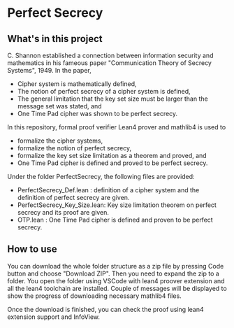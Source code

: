 # Perfect Secrecy

## What's in this project

C. Shannon established a connection between information security and mathematics in his fameous paper "Communication Theory of Secrecy Systems", 1949.
In the paper, 
* Cipher system is mathematically defined,
* The notion of perfect secrecy of a cipher system is defined,
* The general limitation that the key set size must be larger than the message set was stated, and
* One Time Pad cipher was shown to be perfect secrecy.

In this repository, formal proof verifier Lean4 prover and mathlib4 is used to
* formalize the cipher systems,
* formalize the notion of perfect secrecy,
* formalize the key set size limitation as a theorem and proved, and
* One Time Pad cipher is defined and proved to be perfect secrecy.

Under the folder PerfectSecrecy, the following files are provided:
* PerfectSecrecy_Def.lean : definition of a cipher system and the definition of perfect secrecy are given.
* PerfectSecrecy_Key_Size.lean: Key size limitation theorem on perfect secrecy and its proof are given.
* OTP.lean : One Time Pad cipher is defined and proven to be perfect secrecy.

## How to use
You can download the whole folder structure as a zip file by pressing Code button and choose "Download ZIP".
Then you need to expand the zip to a folder.
You open the folder using VSCode with lean4 proover extension and all the lean4 toolchain are installed.
Couple of messages will be displayed to show the progress of downloading necessary mathlib4 files.

Once the download is finished, you can check the proof using lean4 extension support and InfoView.

